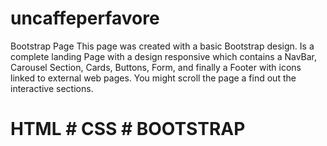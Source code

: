 # uncaffeperfavore
Bootstrap Page
This page was created with a basic Bootstrap design. 
Is a complete landing Page with a design responsive which contains a NavBar, Carousel Section, Cards, Buttons, Form, and finally a Footer with icons linked to external web pages. 
You might scroll the page a find out the interactive sections.
# HTML # CSS # BOOTSTRAP
